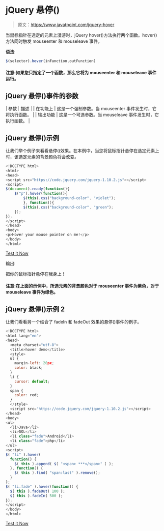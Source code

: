 # jQuery 悬停()

> 原文：<https://www.javatpoint.com/jquery-hover>

当鼠标指针在选定的元素上漫游时，jQuery hover()方法执行两个函数。hover()方法同时触发 mouseenter 和 mouseleave 事件。

**语法**:

```js
$(selector).hover(inFunction,outFunction) 

```

#### 注意:如果您只指定了一个函数，那么它将为 mouseenter 和 mouseleave 事件运行。

## jQuery 悬停()事件的参数

| 参数 | 描述 |
| 在功能上 | 这是一个强制参数。当 mouseenter 事件发生时，它将执行函数。 |
| 输出功能 | 这是一个可选参数。当 mouseleave 事件发生时，它执行函数。 |

## jQuery 悬停()示例

让我们举个例子来看看悬停()效果。在本例中，当您将鼠标指针悬停在选定元素上时，该选定元素的背景颜色将会改变。

```js
<!DOCTYPE html>
<html>
<head>
<script src="https://code.jquery.com/jquery-1.10.2.js"></script>
<script>
$(document).ready(function(){
    $("p").hover(function(){
        $(this).css("background-color", "violet");
        }, function(){
        $(this).css("background-color", "green");
    });
});
</script>
</head>
<body>
<p>Hover your mouse pointer on me!</p>
</body>
</html>

```

[Test it Now](https://www.javatpoint.com/oprweb/test.jsp?filename=jqueryhover1)

输出:

把你的鼠标指针悬停在我身上！

#### 注意:在上面的示例中，所选元素的背景颜色对于 mouseenter 事件为紫色，对于 mouseleave 事件为绿色。

## jQuery 悬停()示例 2

让我们看看另一个结合了 fadeIn 和 fadeOut 效果的悬停()事件的例子。

```js
<!DOCTYPE html>
<html lang="en">
<head>
  <meta charset="utf-8">
  <title>hover demo</title>
  <style>
  ul {
    margin-left: 20px;
    color: black;
  }
  li {
    cursor: default;
  }
  span {
    color: red;
  }
  </style>
  <script src="https://code.jquery.com/jquery-1.10.2.js"></script>
</head>
<body>
<ul>
  <li>Java</li>
  <li>SQL</li>
  <li class="fade">Android</li>
  <li class="fade">php</li>
</ul>
<script>
$( "li" ).hover(
  function() {
    $( this ).append( $( "<span> ***</span>" ) );
  }, function() {
    $( this ).find( "span:last" ).remove();
  }
);
$( "li.fade" ).hover(function() {
  $( this ).fadeOut( 100 );
  $( this ).fadeIn( 500 );
});
</script>
</body>
</html>

```

[Test it Now](https://www.javatpoint.com/oprweb/test.jsp?filename=jqueryhover2)